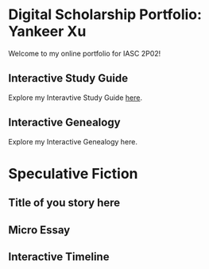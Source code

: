 # Digital Scholarship Portfolio: Yankeer Xu


Welcome to my online portfolio for IASC 2P02!

## Interactive Study Guide

Explore my Interavtive Study Guide [here](InteractiveStudyGuide.html).


## Interactive Genealogy

Explore my Interactive Genealogy here.


# Speculative Fiction

## Title of you story here

## Micro Essay

## Interactive Timeline
